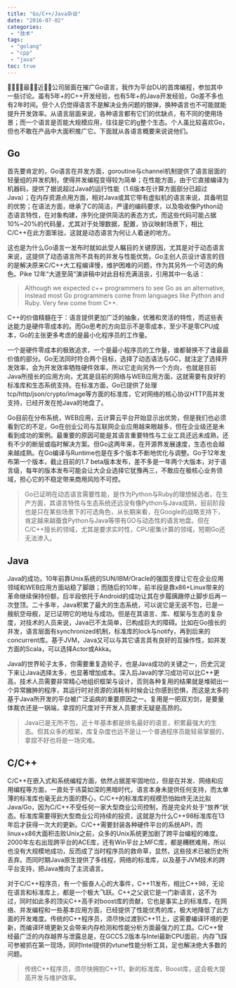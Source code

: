 ```yaml
---
title: "Go/C++/Java杂谈"
date: "2016-07-02"
categories:
 - "技术"
tags:
 - "golang"
 - "cpp"
 - "java"
toc: true
---
```


最近公司层面在摧广Go语言，我作为平台DU的首席编程，参加其中一些讨论。虽有5年+的C++开发经验，也有5年+的Java开发经验，Go差不多也有2年时间。但个人仍觉得语言不是解决业务问题的银弹，换种语言也不可能就能提升开发效率。从语言层面来说，各种语言都有它们的优缺点，有不同的使用场景；而一个语言是否能大规模应用，往往是它的g整个生态。个人虽比较喜欢Go，但也不敢在产品中大面积推广它。下面就从各语言概要来说说他们。


## Go

首先要肯定的，Go语言在并发方面，goroutine与channel机制提供了语言层面的轻量组的并发机制，使得并发编程变得较为简单；在性能方面，由于它直接编译为机器码，提供了据说超过Java的运行性能（1.6版本在计算方面部分已超过Java）；在内存资源点用方面，相对Java或其它带有虚拟机的语言来说，具备明显的优势；在语法方面，继承了C的简洁，严谨的编码要求，以及吸收像Python动态语言特性，在对象构建，序列化提供简洁的表态方式，而这些代码可能占据10%~20%的代码量，尤其对于处理数据，配置，协议映射场景下，相比C/C++在此方面笨拙，这就是动态语言为何让人着迷的地方。

这也是为什么Go语言一发布时就如此受人瞩目的关键原因，尤其是对于动态语言来说，这提供了动态语言所不具有的并发与性能优势。Go主创人员设计语言的目的是解决原来C/C++大工程编译慢，维护困难的问题，作为其另外一个可选的角色。Pike 12年“大道至简”演讲稿中对此目标充满沮丧，引用其中一名话：

> Although we expected c++ programmers to see Go as an alternative, instead most Go programmers come from languages like Python and Ruby. Very few come from C++.

C++的价值精髓在于：语言提供更加广泛的抽象，优雅和灵活的特性，而这些表达能力是硬件零成本的。而Go思考的方向显示不是零成本，至少不是零CPU成本，Go的主张更多考虑的是最小化程序员的工作量。

一个是硬件零成本的极致追求，一个是最小程序员的工作量，谁都替换不了谁最最价值的部分。Go无法同时符合两个目标，选择了动态语法与GC，就注定了选择开发效率，会为开发效率牺牲硬件效率，所以它走向另外一个方向，也就是目前Java所擅长的应用方向，尤其是目前的网络与WEB应用方面，这就需要有良好的标准库和生态系统支持。在标准方面，Go已提供了处理tcp/http/json/crypto/image等方面的标准库，它对网络的核心协议HTTP高并发支持，已经开发在抢Java的地盘了。

Go目前在分布系统，WEB应用，云计算云平台开始显示出优势，但是我们也必须看到它的不足，Go在创业公司与互联网企业应用越来眼越多，但在企业级还是未看到成功的案例。最重要的原因可能是其语言重要特性与工业工具还远未成熟，还有不少的断层或临时解决方案。但Go这两年来，在开源界发展速度，生态也会越来越成熟。在Go编译与Runtime也是在多个版本不断地优化与调整。Go于12年发布第一个版本，截止目前的1.7 beta版本发布，差不多是一年两个大版本，对于语言级，每年的版本发布可能会让大企业选择它犹豫再三，不敢应在极核心业务领域，担心它的不稳定带来商用风险不可控。

> Go已证明在动态语言需要性能，是作为Python与Ruby的理想候选者。在生产方面，其语言特性与生态系统还远没有像Python与Java成熟，目前阶段也是只在某些场景下的可选角色，从长期来看，在Google的战略支持下，肯定越来越蚕食Python与Java等带有GO与动态性的语言地盘。但在C/C++擅长的领域，尤其是要求实时性，CPU密集计算的领域，短期Go还无法渗入。

## Java

Java的成功，10年前靠Unix系统的SUN/IBM/Oracle的强国支撑让它在企业应用领域和WEB应用方面站稳了脚跟；而随后的10年，前半段是靠x86+Linux带来的革命继续保持份额，后半段依托于Android的成功让其在步履蹒跚停止脚步后再一次登顶。二十多年，Java积累了最大的生态系统，可以说它是无说不包，已是一艘航空母舰，足已证明它的地址与成功。但是在其语言、库、框架与生态的复杂度，对技术的人员来说，Java已不太简单，已构成巨大的障碍。比如在Go擅长的并发，语言层面有synchronized机制，标准库的lock与notify，再到后来的concurrent库。基于JVM，Java又可以与其它语言具有良好的互操作性，如并发方面的Scala，可以选择Actor或Akka。

Java的世界轮子太多，你需要重复造轮子，也是Java成功的关键之一，历史沉淀下来让Java选择太多，也显著增加成本。深入后Java的学习成功可以比C++更高，技术人员需要非常精心地组织框架与设计，否则各种复用的结果就是堆砌出一个异常臃肿的程序，其运行时对资源的消耗有时候会让你感到恐惧，而这是太多的基于Java所开发的平台被广泛诟病的重要原因之一。复用是一把双刃剑，是要量体裁衣还是一锅端，拿捏的尺度对于开发人员要求无疑是高昂的。

>Java已是无所不包，近十年基本都是排名最好的语言，积累最强大的生态。但其众多的框架，库复杂度也远不是让一个普通程序员能轻易掌握的，拿捏不好也将是一场灾难。


## C/C++

C/C++在嵌入式和系统编程方面，依然占据差牢固地位，但是在并发、网络和应用编程等方面，一直处于讳莫如深的黑暗时代，语言本身未提供任何支持，而太单薄的标准库也毫无此方面的野心，C/C++的标准库的规模恐怕始终无法比拟Java/Go，因为C/C++不受任何一家大型商业公司控制，而是完全片处于“放养“状态。标准库需要得到大型商业公司持续的投资，这就是为什么C++98标准库在13年后才获得一次大的更新。C/C++需要封装各种硬件平台的系统API，而linux+x86大面积击败Unix之前，众多的Unix系统更加剧了跨平台编程的难度。2000年左右出现跨平台的ACE库，还有Win平台上MFC库，都是糟糕难用，所以也没有大规模地成功，反而成了当时程序员的救命草，显然，这些技术已被历史所丢弃。而同时期Java原生提供了多线程，网络的标准库，以及基于JVM技术的跨平台支持，把Java推向了主流语言。

对于C/C++程序员，有一个振奋人心的大事件，C++11发布，相比C++98，无论在语言和标准库上，都是一个极大飞跃。C++之父说它是一门新语言，这不为过，同时如此多的顶尖C++高手对boost库的贡献，它也是事实上的标准库，在网络、并发编程和一些基本应用方面，已经提供了性能优秀的库，极大地降低了此方面的开发难度。传统的C++程序员，须尽快过渡到C++11上，这需要编译环境的更新，而编译环境更新又会带来内存检测和性能分析方面最强力的工具。C/C++曾经最广泛的内存越界与泄露总是，在GCC5.2版本与Intel最新CPU面前，内存飞踩可参被抓在第一现场，同时Intel提供的vtune性能分析工具，足也解决绝大多数的问题。

> 传统C++程序员，须尽快拥抱C++11，新的标准库，Boost库，这会极大提高开发与维护效率。





